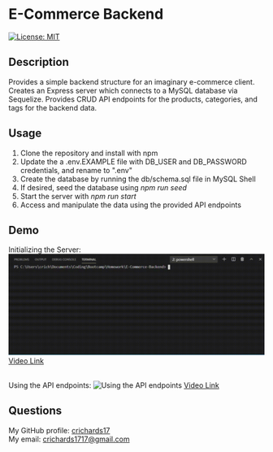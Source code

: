 # E-Commerce Backend
  [![License: MIT](https://img.shields.io/badge/License-MIT-yellow.svg)](https://opensource.org/licenses/MIT)  
## Description  
  Provides a simple backend structure for an imaginary e-commerce client. Creates an Express server which connects to a MySQL database via Sequelize. Provides CRUD API endpoints for the products, categories, and tags for the backend data.    

## Usage  
<ol>
<li>Clone the repository and install with npm</li>
<li>Update the a .env.EXAMPLE file with DB_USER and DB_PASSWORD credentials, and rename to ".env"</li>
<li>Create the database by running the db/schema.sql file in MySQL Shell</li>
<li>If desired, seed the database using <i>npm run seed</i></li>
<li>Start the server with <i>npm run start</i></li>
<li>Access and manipulate the data using the provided API endpoints</li>
</ol>

## Demo
Initializing the Server:
![Initializing the Server](./Assets/Demo/Demo_1_cropped.gif)
[Video Link](./Assets/Demo/Demo_1.mp4)  
<br>

Using the API endpoints:
![Using the API endpoints](./Assets/Demo/Demo_2.gif)
[Video Link](./Assets/Demo/Demo_2.mp4)

## Questions  
My GitHub profile: [crichards17](https://github/crichards17)  
My email: [crichards1717@gmail.com](crichards1717@gmail.com)  